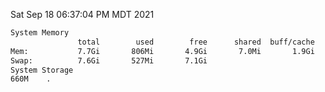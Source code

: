 Sat Sep 18 06:37:04 PM MDT 2021
```bash
System Memory
               total        used        free      shared  buff/cache   available
Mem:           7.7Gi       806Mi       4.9Gi       7.0Mi       1.9Gi       6.6Gi
Swap:          7.6Gi       527Mi       7.1Gi
System Storage
660M	.
```
```bash
